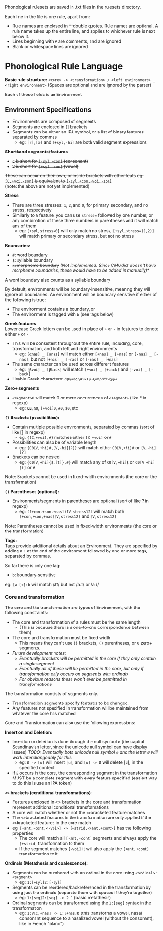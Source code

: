 Phonological rulesets are saved in .txt files in the rulesets directory.

Each line in the file is one rule, apart from:
- Rule names are enclosed in `""`double quotes. Rule names are optional. A rule name takes up the entire line, and applies to whichever rule is next below it.
- Lines beginning with `#` are comments, and are ignored
- Blank or whitespace lines are ignored

# Phonological Rule Language

**Basic rule structure:** `<core> -> <transformation> / <left environment> _ <right environment>`
(Spaces are optional and are ignored by the parser)

Each of these fields is an Environment

## Environment Specifications
- Environments are composed of segments
- Segments are enclosed in [] brackets
- Segments can be either an IPA symbol, or a list of binary features separated by commas
    - eg: `[r]`, `[æ]` and `[+syl,-hi]` are both valid segment expressions

**~~Shorthand segments/features~~**
- ~~`C` is short for `[-syl +con]` (consonant)~~
- ~~`V` is short for `[+syl -con]` (vowel)~~

~~These can occur on their own, or inside brackets with other feats~~
    ~~eg: `[C,+voi,-son]` is equivalent to `[-syl,+con,+voi,-son]`~~  
(note: the above are not yet implemented)

**Stress:**  
- There are three stresses: `1`, `2`, and `0`, for primary, secondary, and no stress, respectively
- Similarly to a feature, you can use `stress=` followed by one number, or any combination of these three numbers in parentheses and it will match any of them
    - eg: `[+syl,stress=0]` will only match no stress, `[+syl,stress=(1,2)]` will match primary or secondary stress, but not no stress

**Boundaries:**
- `#`: word boundary
- `$`: syllable boundary
- ~~`+`: morpheme boundary~~ *(Not implemented. Since CMUdict doesn't have morpheme boundaries, these would have to be added in manually)**

A word boundary also counts as a syllable boundary

By default, environments will be boundary-insensitive, meaning they will ignore all boundaries. An environment will be boundary sensitive if either of the following is true:
- The environment contains a boundary, or
- The environment is tagged with `b` (see tags below)

**Greek features**  
Lower case Greek letters can be used in place of `+` or `-` in features to denote either `+` or `-`
- This will be consistent throughout the entire rule, including, core, transformation, and both left and right environments
    - eg: `[αnas] _ [αnas]` will match either `[+nas] _ [+nas]` or `[-nas] _ [-nas]`, but not `[+nas] _ [-nas]` or `[-nas] _ [+nas]`
- The same character can be used across different features
    - eg: `[βvoi] _ [βback]` will match `[+voi] _ [+back]` and `[-voi] _ [-back]`
- Usable Greek characters: `αβγδεζηθικλμνξοπρστυφχψω`

**Zero+ segments**  
- `<segment>0` will match 0 or more occurrences of `<segment>` (like * in regexp)
    - eg: ~~`C0`~~, ~~`V0`~~, `[+voi]0`, `#0`, `$0`, etc

**`{}` Brackets (possibilities):**  
- Contain multiple possible environments, separated by commas (sort of like [] in regexp)
    - eg: `{[C,+voi],#}` matches either `[C,+voi]` or `#`
- Possibilities can also be of variable length
    - eg: `{C0[V,+hi]#,[V,-hi][ʔ]}` will match either `C0[V,+hi]#` or `[V,-hi][ʔ]`
- Brackets can be nested
    - eg: `{C0[V,+hi]{$,[t]},#}` will match any of `C0[V,+hi]$` or `C0[V,+hi][t]` or `#`

Note: Brackets cannot be used in fixed-width environments (the core or the transformation)

**`()` Parentheses (optional):**  
- Environments/segments in parentheses are optional (sort of like ? in regexp)
    - eg: `([+con,+son,+nas])[V,stress12]` will match both `[+con,+son,+nas][V,stress12]` and `[V,stress12]`

Note: Parentheses cannot be used in fixed-width environments (the core or the transformation)

**Tags:**  
Tags provide additional details about an Environment. They are specified by adding a `:` at the end of the environment followed by one or more tags, separated by commas.

So far there is only one tag:
- `b`: boundary-sensitive

eg: `[a][ɪ]:b` will match /a͡ɪ/ but not /a.ɪ/ or /a ɪ/

### Core and transformation

The core and the transformation are types of Environment, with the following constraints:
- The core and transformation of a rules must be the same length
    - (This is because there is a one-to-one correspondence between them)
- The core and transformation must be fixed width
    - This means they can't use `{}` brackets, `()` parentheses, or `0` zero+ segments.
- *Future development notes:*
    - *Eventually brackets will be permitted in the core if they only contain a single segment*
    - *Eventually all of these will be permitted in the core, but only if transformation only occurs on segments with ordinals*
    - *For obvious reasons these won't ever be permitted in transformations*

The transformation consists of segments only.
- Transformation segments specify features to be changed.
- Any features not specified in transformation will be maintained from whatever the core has matched

Core and Transformation can also use the following expressions:

**Insertion and Deletion:**  
- Insertion or deletion is done through the null symbol `Ø` (the capital Scandinavian letter, since the unicode null symbol can have display issues) *TODO: Eventually both unicode null symbol `∅` and the letter `Ø` will work interchangeably for this*
    - eg: `Ø -> [u]` will insert `[u]`, and `[u] -> Ø` will delete [u], in the specified context
- If `Ø` occurs in the core, the corresponding segment in the transformation MUST be a complete segment with every feature specified (easiest way to do this is use an IPA token)

**`<>` brackets (conditional transformations):**  
- Features enclosed in <> brackets in the core and transformation represent additional conditional transformations
- A core will match whether or not the `<>`bracketed feature matches
- The `<>`bracketed features in the transformation are only applied if the `<>`bracketed features in the core match
- eg: `[-ant,-cont,<-voi>] -> [+strid,<+ant,+cont>]` has the following properties
    - The core will match all `[-ant,-cont]` segments and always apply the `[+strid]` transformation to them
    - If the segment matches `[-voi]` it will also apply the `[+ant,+cont]` transformation to it
        
**Ordinals (Metathesis and coalescence):**  
- Segments can be numbered with an ordinal in the core using `<ordinal>:<segment>`
    - eg: `1:[+syl]2:[-syl]`
- Segments can be reordered/backreferenced in the transformation by using just the ordinals (separate them with spaces if they're together)
    - eg: `1:[seg]2:[seg] -> 2 1`  (basic metathesis)
- Ordinal segments can be transformed using the `1:[seg]` syntax in the transformation
    - eg: `1:V[C,+nas] -> 1:[+nas]Ø` (this transforms a vowel, nasal consonant sequence to a nasalized vowel (without the consonant), like in French "blanc")